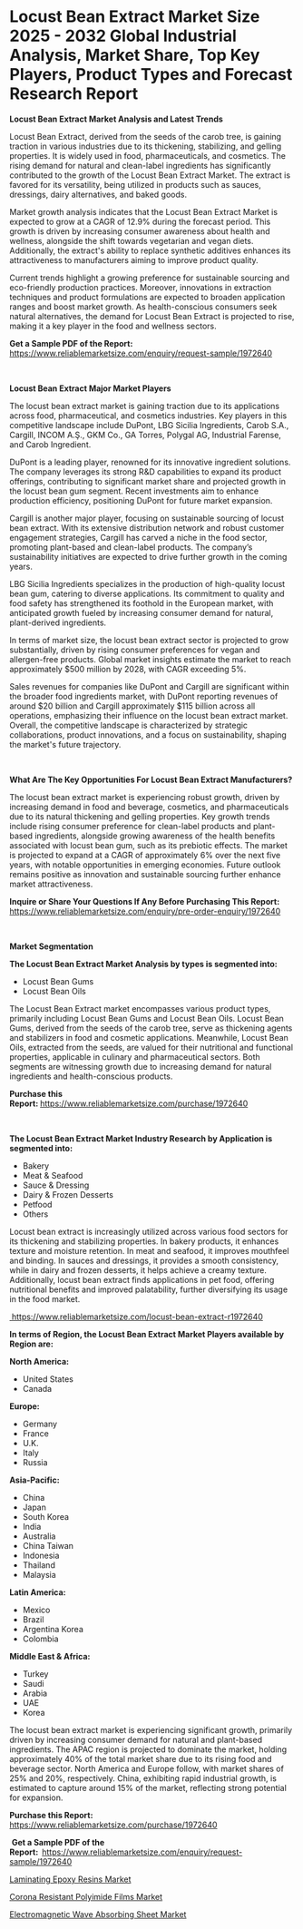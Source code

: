 <p><h1>Locust Bean Extract Market Size 2025 - 2032 Global Industrial Analysis, Market Share, Top Key Players, Product Types and Forecast Research Report</h1></p><p><strong>Locust Bean Extract Market Analysis and Latest Trends</strong></p>
<p><p>Locust Bean Extract, derived from the seeds of the carob tree, is gaining traction in various industries due to its thickening, stabilizing, and gelling properties. It is widely used in food, pharmaceuticals, and cosmetics. The rising demand for natural and clean-label ingredients has significantly contributed to the growth of the Locust Bean Extract Market. The extract is favored for its versatility, being utilized in products such as sauces, dressings, dairy alternatives, and baked goods.</p><p>Market growth analysis indicates that the Locust Bean Extract Market is expected to grow at a CAGR of 12.9% during the forecast period. This growth is driven by increasing consumer awareness about health and wellness, alongside the shift towards vegetarian and vegan diets. Additionally, the extract's ability to replace synthetic additives enhances its attractiveness to manufacturers aiming to improve product quality.</p><p>Current trends highlight a growing preference for sustainable sourcing and eco-friendly production practices. Moreover, innovations in extraction techniques and product formulations are expected to broaden application ranges and boost market growth. As health-conscious consumers seek natural alternatives, the demand for Locust Bean Extract is projected to rise, making it a key player in the food and wellness sectors.</p></p>
<p><strong>Get a Sample PDF of the Report:&nbsp;</strong> <a href="https://www.reliablemarketsize.com/enquiry/request-sample/1972640?utm_campaign=2113&utm_medium=2&utm_source=Github&utm_content=ia&utm_term=03042025&utm_id=locust-bean-extract">https://www.reliablemarketsize.com/enquiry/request-sample/1972640</a></p>
<p>&nbsp;</p>
<p><strong>Locust Bean Extract Major Market Players</strong></p>
<p><p>The locust bean extract market is gaining traction due to its applications across food, pharmaceutical, and cosmetics industries. Key players in this competitive landscape include DuPont, LBG Sicilia Ingredients, Carob S.A., Cargill, INCOM A.Ş., GKM Co., GA Torres, Polygal AG, Industrial Farense, and Carob Ingredient.</p><p>DuPont is a leading player, renowned for its innovative ingredient solutions. The company leverages its strong R&D capabilities to expand its product offerings, contributing to significant market share and projected growth in the locust bean gum segment. Recent investments aim to enhance production efficiency, positioning DuPont for future market expansion.</p><p>Cargill is another major player, focusing on sustainable sourcing of locust bean extract. With its extensive distribution network and robust customer engagement strategies, Cargill has carved a niche in the food sector, promoting plant-based and clean-label products. The company’s sustainability initiatives are expected to drive further growth in the coming years.</p><p>LBG Sicilia Ingredients specializes in the production of high-quality locust bean gum, catering to diverse applications. Its commitment to quality and food safety has strengthened its foothold in the European market, with anticipated growth fueled by increasing consumer demand for natural, plant-derived ingredients.</p><p>In terms of market size, the locust bean extract sector is projected to grow substantially, driven by rising consumer preferences for vegan and allergen-free products. Global market insights estimate the market to reach approximately $500 million by 2028, with CAGR exceeding 5%.</p><p>Sales revenues for companies like DuPont and Cargill are significant within the broader food ingredients market, with DuPont reporting revenues of around $20 billion and Cargill approximately $115 billion across all operations, emphasizing their influence on the locust bean extract market. Overall, the competitive landscape is characterized by strategic collaborations, product innovations, and a focus on sustainability, shaping the market's future trajectory.</p></p>
<p>&nbsp;</p>
<p><strong>What Are The Key Opportunities For Locust Bean Extract Manufacturers?</strong></p>
<p><p>The locust bean extract market is experiencing robust growth, driven by increasing demand in food and beverage, cosmetics, and pharmaceuticals due to its natural thickening and gelling properties. Key growth trends include rising consumer preference for clean-label products and plant-based ingredients, alongside growing awareness of the health benefits associated with locust bean gum, such as its prebiotic effects. The market is projected to expand at a CAGR of approximately 6% over the next five years, with notable opportunities in emerging economies. Future outlook remains positive as innovation and sustainable sourcing further enhance market attractiveness.</p></p>
<p><strong>Inquire or Share Your Questions If Any Before Purchasing This Report:</strong> <a href="https://www.reliablemarketsize.com/enquiry/pre-order-enquiry/1972640?utm_campaign=2113&utm_medium=2&utm_source=Github&utm_content=ia&utm_term=03042025&utm_id=locust-bean-extract">https://www.reliablemarketsize.com/enquiry/pre-order-enquiry/1972640</a></p>
<p>&nbsp;</p>
<p><strong>Market Segmentation</strong></p>
<p><strong>The Locust Bean Extract Market Analysis by types is segmented into:</strong></p>
<p><ul><li>Locust Bean Gums</li><li>Locust Bean Oils</li></ul></p>
<p><p>The Locust Bean Extract market encompasses various product types, primarily including Locust Bean Gums and Locust Bean Oils. Locust Bean Gums, derived from the seeds of the carob tree, serve as thickening agents and stabilizers in food and cosmetic applications. Meanwhile, Locust Bean Oils, extracted from the seeds, are valued for their nutritional and functional properties, applicable in culinary and pharmaceutical sectors. Both segments are witnessing growth due to increasing demand for natural ingredients and health-conscious products.</p></p>
<p><strong>Purchase this Report:&nbsp;</strong><a href="https://www.reliablemarketsize.com/purchase/1972640?utm_campaign=2113&utm_medium=2&utm_source=Github&utm_content=ia&utm_term=03042025&utm_id=locust-bean-extract">https://www.reliablemarketsize.com/purchase/1972640</a></p>
<p>&nbsp;</p>
<p><strong>The Locust Bean Extract Market Industry Research by Application is segmented into:</strong></p>
<p><ul><li>Bakery</li><li>Meat & Seafood</li><li>Sauce & Dressing</li><li>Dairy & Frozen Desserts</li><li>Petfood</li><li>Others</li></ul></p>
<p><p>Locust bean extract is increasingly utilized across various food sectors for its thickening and stabilizing properties. In bakery products, it enhances texture and moisture retention. In meat and seafood, it improves mouthfeel and binding. In sauces and dressings, it provides a smooth consistency, while in dairy and frozen desserts, it helps achieve a creamy texture. Additionally, locust bean extract finds applications in pet food, offering nutritional benefits and improved palatability, further diversifying its usage in the food market.</p></p>
<p><a href="https://www.reliablemarketsize.com/locust-bean-extract-r1972640?utm_campaign=2113&utm_medium=2&utm_source=Github&utm_content=ia&utm_term=03042025&utm_id=locust-bean-extract">&nbsp;https://www.reliablemarketsize.com/locust-bean-extract-r1972640</a></p>
<p><strong>In terms of Region, the Locust Bean Extract Market Players available by Region are:</strong></p>
<p>
    <p> <strong> North America: </strong>
        <ul>
            <li>United States</li>
            <li>Canada</li>
        </ul>
        </p> 
    <p> <strong> Europe: </strong>
        <ul>
            <li>Germany</li>
            <li>France</li>
            <li>U.K.</li>
            <li>Italy</li>
            <li>Russia</li>
        </ul>
        </p> 
    <p> <strong> Asia-Pacific: </strong>
        <ul>
            <li>China</li>
            <li>Japan</li>
            <li>South Korea</li>
            <li>India</li>
            <li>Australia</li>
            <li>China Taiwan</li>
            <li>Indonesia</li>
            <li>Thailand</li>
            <li>Malaysia</li>
        </ul>
        </p> 
    <p> <strong> Latin America: </strong>
        <ul>
            <li>Mexico</li>
            <li>Brazil</li>
            <li>Argentina Korea</li>
            <li>Colombia</li>
        </ul>
        </p> 
    <p> <strong> Middle East & Africa: </strong>
        <ul>
            <li>Turkey</li>
            <li>Saudi</li>
            <li>Arabia</li>
            <li>UAE</li>
            <li>Korea</li>
        </ul>
    </p>
    </p>
<p><p>The locust bean extract market is experiencing significant growth, primarily driven by increasing consumer demand for natural and plant-based ingredients. The APAC region is projected to dominate the market, holding approximately 40% of the total market share due to its rising food and beverage sector. North America and Europe follow, with market shares of 25% and 20%, respectively. China, exhibiting rapid industrial growth, is estimated to capture around 15% of the market, reflecting strong potential for expansion.</p></p>
<p><strong>Purchase this Report: </strong><a href="https://www.reliablemarketsize.com/purchase/1972640?utm_campaign=2113&utm_medium=2&utm_source=Github&utm_content=ia&utm_term=03042025&utm_id=locust-bean-extract">https://www.reliablemarketsize.com/purchase/1972640</a></p>
<p>&nbsp;<strong>Get a Sample PDF of the Report:&nbsp;&nbsp;</strong><a href="https://www.reliablemarketsize.com/enquiry/request-sample/1972640?utm_campaign=2113&utm_medium=2&utm_source=Github&utm_content=ia&utm_term=03042025&utm_id=locust-bean-extract">https://www.reliablemarketsize.com/enquiry/request-sample/1972640</a></p>
<p><strong></strong></p>
<p><p><a href="https://github.com/dringals/Market-Research-Report-List-6/blob/main/laminating-epoxy-resins-market.md?utm_campaign=2113&utm_medium=2&utm_source=Github&utm_content=ia&utm_term=03042025&utm_id=locust-bean-extract">Laminating Epoxy Resins Market</a></p><p><a href="https://github.com/mharielmesa/Market-Research-Report-List-5/blob/main/corona-resistant-polyimide-films-market.md?utm_campaign=2113&utm_medium=2&utm_source=Github&utm_content=ia&utm_term=03042025&utm_id=locust-bean-extract">Corona Resistant Polyimide Films Market</a></p><p><a href="https://github.com/krookplier6h/Market-Research-Report-List-1/blob/main/electromagnetic-wave-absorbing-sheet-market.md?utm_campaign=2113&utm_medium=2&utm_source=Github&utm_content=ia&utm_term=03042025&utm_id=locust-bean-extract">Electromagnetic Wave Absorbing Sheet Market</a></p></p>